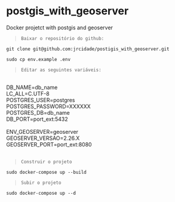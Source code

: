 # postgis_with_geoserver
Docker projetct with postgis and geoserver

>`Baixar o repositório do github:`
```
git clone git@github.com:jrcidade/postigis_with_geoserver.git
```
```
sudo cp env.example .env
```
>`Editar as seguintes variáveis:`
<br />
DB_NAME=db_name
<br />
LC_ALL=C.UTF-8
<br />
POSTGRES_USER=postgres
<br />
POSTGRES_PASSWORD=XXXXXX
<br />
POSTGRES_DB=db_name
<br />
DB_PORT=port_ext:5432
<br />
<br />
ENV_GEOSERVER=geoserver
<br />
GEOSERVER_VERSAO=2.26.X
<br />
GEOSERVER_PORT=port_ext:8080
<br />
<br />

>`Construir o projeto`
```
sudo docker-compose up --build
```
>`Subir o projeto`
```
sudo docker-compose up --d
```

